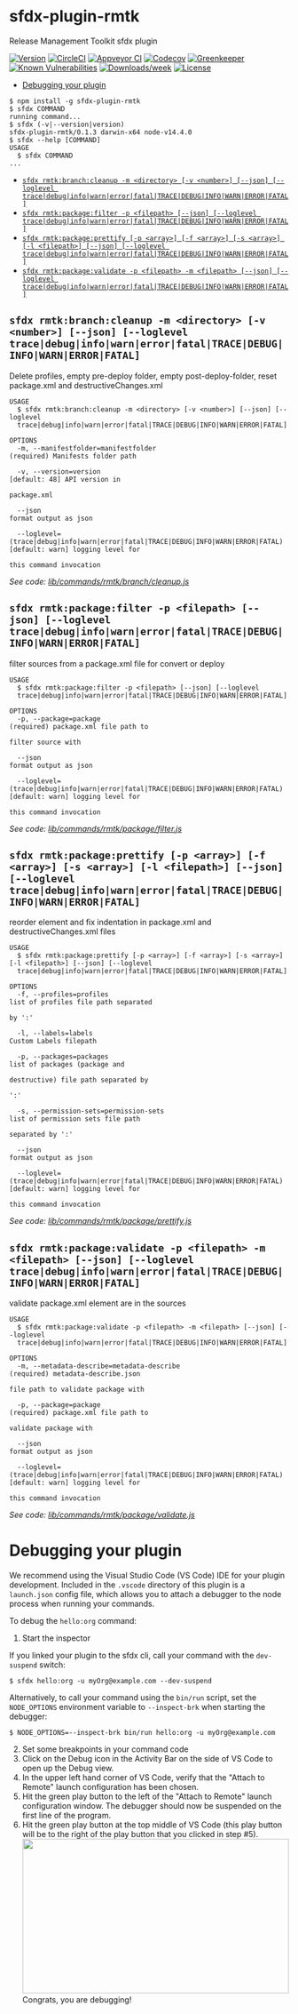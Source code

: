 sfdx-plugin-rmtk
===============

Release Management Toolkit sfdx plugin

[![Version](https://img.shields.io/npm/v/sfdx-plugin-rmtk.svg)](https://npmjs.org/package/sfdx-plugin-rmtk)
[![CircleCI](https://circleci.com/gh/scolladon/sfdx-plugin-rmtk/tree/master.svg?style=shield)](https://circleci.com/gh/scolladon/sfdx-plugin-rmtk/tree/master)
[![Appveyor CI](https://ci.appveyor.com/api/projects/status/github/scolladon/sfdx-plugin-rmtk?branch=master&svg=true)](https://ci.appveyor.com/project/heroku/sfdx-plugin-rmtk/branch/master)
[![Codecov](https://codecov.io/gh/scolladon/sfdx-plugin-rmtk/branch/master/graph/badge.svg)](https://codecov.io/gh/scolladon/sfdx-plugin-rmtk)
[![Greenkeeper](https://badges.greenkeeper.io/scolladon/sfdx-plugin-rmtk.svg)](https://greenkeeper.io/)
[![Known Vulnerabilities](https://snyk.io/test/github/scolladon/sfdx-plugin-rmtk/badge.svg)](https://snyk.io/test/github/scolladon/sfdx-plugin-rmtk)
[![Downloads/week](https://img.shields.io/npm/dw/sfdx-plugin-rmtk.svg)](https://npmjs.org/package/sfdx-plugin-rmtk)
[![License](https://img.shields.io/npm/l/sfdx-plugin-rmtk.svg)](https://github.com/scolladon/sfdx-plugin-rmtk/blob/master/package.json)

<!-- toc -->
* [Debugging your plugin](#debugging-your-plugin)
<!-- tocstop -->
<!-- install -->
<!-- usage -->
```sh-session
$ npm install -g sfdx-plugin-rmtk
$ sfdx COMMAND
running command...
$ sfdx (-v|--version|version)
sfdx-plugin-rmtk/0.1.3 darwin-x64 node-v14.4.0
$ sfdx --help [COMMAND]
USAGE
  $ sfdx COMMAND
...
```
<!-- usagestop -->
<!-- commands -->
* [`sfdx rmtk:branch:cleanup -m <directory> [-v <number>] [--json] [--loglevel trace|debug|info|warn|error|fatal|TRACE|DEBUG|INFO|WARN|ERROR|FATAL]`](#sfdx-rmtkbranchcleanup--m-directory--v-number---json---loglevel-tracedebuginfowarnerrorfataltracedebuginfowarnerrorfatal)
* [`sfdx rmtk:package:filter -p <filepath> [--json] [--loglevel trace|debug|info|warn|error|fatal|TRACE|DEBUG|INFO|WARN|ERROR|FATAL]`](#sfdx-rmtkpackagefilter--p-filepath---json---loglevel-tracedebuginfowarnerrorfataltracedebuginfowarnerrorfatal)
* [`sfdx rmtk:package:prettify [-p <array>] [-f <array>] [-s <array>] [-l <filepath>] [--json] [--loglevel trace|debug|info|warn|error|fatal|TRACE|DEBUG|INFO|WARN|ERROR|FATAL]`](#sfdx-rmtkpackageprettify--p-array--f-array--s-array--l-filepath---json---loglevel-tracedebuginfowarnerrorfataltracedebuginfowarnerrorfatal)
* [`sfdx rmtk:package:validate -p <filepath> -m <filepath> [--json] [--loglevel trace|debug|info|warn|error|fatal|TRACE|DEBUG|INFO|WARN|ERROR|FATAL]`](#sfdx-rmtkpackagevalidate--p-filepath--m-filepath---json---loglevel-tracedebuginfowarnerrorfataltracedebuginfowarnerrorfatal)

## `sfdx rmtk:branch:cleanup -m <directory> [-v <number>] [--json] [--loglevel trace|debug|info|warn|error|fatal|TRACE|DEBUG|INFO|WARN|ERROR|FATAL]`

Delete profiles, empty pre-deploy folder, empty post-deploy-folder, reset package.xml and destructiveChanges.xml

```
USAGE
  $ sfdx rmtk:branch:cleanup -m <directory> [-v <number>] [--json] [--loglevel 
  trace|debug|info|warn|error|fatal|TRACE|DEBUG|INFO|WARN|ERROR|FATAL]

OPTIONS
  -m, --manifestfolder=manifestfolder                                               (required) Manifests folder path

  -v, --version=version                                                             [default: 48] API version in
                                                                                    package.xml

  --json                                                                            format output as json

  --loglevel=(trace|debug|info|warn|error|fatal|TRACE|DEBUG|INFO|WARN|ERROR|FATAL)  [default: warn] logging level for
                                                                                    this command invocation
```

_See code: [lib/commands/rmtk/branch/cleanup.js](https://github.com/scolladon-sfdc/sfdx-plugin-rmtk/blob/v0.1.3/lib/commands/rmtk/branch/cleanup.js)_

## `sfdx rmtk:package:filter -p <filepath> [--json] [--loglevel trace|debug|info|warn|error|fatal|TRACE|DEBUG|INFO|WARN|ERROR|FATAL]`

filter sources from a package.xml file for convert or deploy

```
USAGE
  $ sfdx rmtk:package:filter -p <filepath> [--json] [--loglevel 
  trace|debug|info|warn|error|fatal|TRACE|DEBUG|INFO|WARN|ERROR|FATAL]

OPTIONS
  -p, --package=package                                                             (required) package.xml file path to
                                                                                    filter source with

  --json                                                                            format output as json

  --loglevel=(trace|debug|info|warn|error|fatal|TRACE|DEBUG|INFO|WARN|ERROR|FATAL)  [default: warn] logging level for
                                                                                    this command invocation
```

_See code: [lib/commands/rmtk/package/filter.js](https://github.com/scolladon-sfdc/sfdx-plugin-rmtk/blob/v0.1.3/lib/commands/rmtk/package/filter.js)_

## `sfdx rmtk:package:prettify [-p <array>] [-f <array>] [-s <array>] [-l <filepath>] [--json] [--loglevel trace|debug|info|warn|error|fatal|TRACE|DEBUG|INFO|WARN|ERROR|FATAL]`

reorder element and fix indentation in package.xml and destructiveChanges.xml files

```
USAGE
  $ sfdx rmtk:package:prettify [-p <array>] [-f <array>] [-s <array>] [-l <filepath>] [--json] [--loglevel 
  trace|debug|info|warn|error|fatal|TRACE|DEBUG|INFO|WARN|ERROR|FATAL]

OPTIONS
  -f, --profiles=profiles                                                           list of profiles file path separated
                                                                                    by ':'

  -l, --labels=labels                                                               Custom Labels filepath

  -p, --packages=packages                                                           list of packages (package and
                                                                                    destructive) file path separated by
                                                                                    ':'

  -s, --permission-sets=permission-sets                                             list of permission sets file path
                                                                                    separated by ':'

  --json                                                                            format output as json

  --loglevel=(trace|debug|info|warn|error|fatal|TRACE|DEBUG|INFO|WARN|ERROR|FATAL)  [default: warn] logging level for
                                                                                    this command invocation
```

_See code: [lib/commands/rmtk/package/prettify.js](https://github.com/scolladon-sfdc/sfdx-plugin-rmtk/blob/v0.1.3/lib/commands/rmtk/package/prettify.js)_

## `sfdx rmtk:package:validate -p <filepath> -m <filepath> [--json] [--loglevel trace|debug|info|warn|error|fatal|TRACE|DEBUG|INFO|WARN|ERROR|FATAL]`

validate package.xml element are in the sources

```
USAGE
  $ sfdx rmtk:package:validate -p <filepath> -m <filepath> [--json] [--loglevel 
  trace|debug|info|warn|error|fatal|TRACE|DEBUG|INFO|WARN|ERROR|FATAL]

OPTIONS
  -m, --metadata-describe=metadata-describe                                         (required) metadata-describe.json
                                                                                    file path to validate package with

  -p, --package=package                                                             (required) package.xml file path to
                                                                                    validate package with

  --json                                                                            format output as json

  --loglevel=(trace|debug|info|warn|error|fatal|TRACE|DEBUG|INFO|WARN|ERROR|FATAL)  [default: warn] logging level for
                                                                                    this command invocation
```

_See code: [lib/commands/rmtk/package/validate.js](https://github.com/scolladon-sfdc/sfdx-plugin-rmtk/blob/v0.1.3/lib/commands/rmtk/package/validate.js)_
<!-- commandsstop -->
<!-- debugging-your-plugin -->
# Debugging your plugin
We recommend using the Visual Studio Code (VS Code) IDE for your plugin development. Included in the `.vscode` directory of this plugin is a `launch.json` config file, which allows you to attach a debugger to the node process when running your commands.

To debug the `hello:org` command: 
1. Start the inspector
  
If you linked your plugin to the sfdx cli, call your command with the `dev-suspend` switch: 
```sh-session
$ sfdx hello:org -u myOrg@example.com --dev-suspend
```
  
Alternatively, to call your command using the `bin/run` script, set the `NODE_OPTIONS` environment variable to `--inspect-brk` when starting the debugger:
```sh-session
$ NODE_OPTIONS=--inspect-brk bin/run hello:org -u myOrg@example.com
```

2. Set some breakpoints in your command code
3. Click on the Debug icon in the Activity Bar on the side of VS Code to open up the Debug view.
4. In the upper left hand corner of VS Code, verify that the "Attach to Remote" launch configuration has been chosen.
5. Hit the green play button to the left of the "Attach to Remote" launch configuration window. The debugger should now be suspended on the first line of the program. 
6. Hit the green play button at the top middle of VS Code (this play button will be to the right of the play button that you clicked in step #5).
<br><img src=".images/vscodeScreenshot.png" width="480" height="278"><br>
Congrats, you are debugging!
